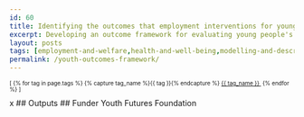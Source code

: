 ```yaml
---
id: 60
title: Identifying the outcomes that employment interventions for young people should target
excerpt: Developing an outcome framework for evaluating young people's employment interventions
layout: posts
tags: [employment-and-welfare,health-and-well-being,modelling-and-descriptives]
permalink: /youth-outcomes-framework/
---
```

<div>
  <p style="font-size:.7em;">
    [
    {% for tag in page.tags %}
      {% capture tag_name %}{{ tag }}{% endcapture %}
      <a href="/{{ tag_name }}"><nobr>{{ tag_name }}</nobr>&nbsp;</a>
    {% endfor %}
    ]
  </p>
</div>
x
## Outputs
## Funder
Youth Futures Foundation
